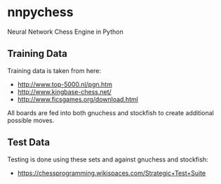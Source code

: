 # nnpychess
Neural Network Chess Engine in Python

## Training Data
Training data is taken from here:
* http://www.top-5000.nl/pgn.htm
* http://www.kingbase-chess.net/
* http://www.ficsgames.org/download.html

All boards are fed into both gnuchess and stockfish to create additional possible moves.

## Test Data
Testing is done using these sets and against gnuchess and stockfish:
* https://chessprogramming.wikispaces.com/Strategic+Test+Suite


